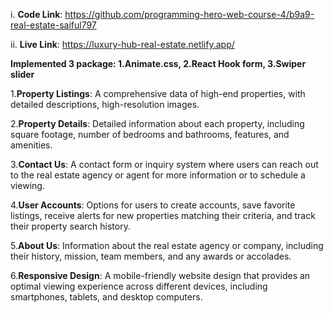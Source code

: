 i. **Code Link**: https://github.com/programming-hero-web-course-4/b9a9-real-estate-saiful797

ii. **Live Link**: https://luxury-hub-real-estate.netlify.app/

**Implemented 3 package: 1.Animate.css, 2.React Hook form, 3.Swiper slider**

  1.**Property Listings**: A comprehensive data of high-end properties, with detailed descriptions, high-resolution images.

  2.**Property Details**: Detailed information about each property, including square footage, number of bedrooms and bathrooms, features, and amenities.

  3.**Contact Us**: A contact form or inquiry system where users can reach out to the real estate agency or agent for more information or to schedule a viewing.

  4.**User Accounts**: Options for users to create accounts, save favorite listings, receive alerts for new properties matching their criteria, and track their property search history.

  5.**About Us**: Information about the real estate agency or company, including their history, mission, team members, and any awards or accolades.

  6.**Responsive Design**: A mobile-friendly website design that provides an optimal viewing experience across different devices, including smartphones, tablets, and desktop computers.